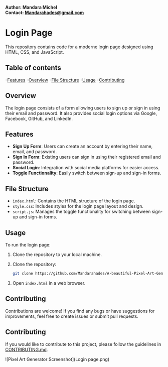 **Author: Mandara Michel**  
**Contact: Mandarahades@gmail.com**

# Login Page

This repository contains code for a moderne login page designed using HTML, CSS, and JavaScript.

## Table of contents

-[Features](#features)
-[Overview](#overview)
-[File Structure](#file-structure)
-[Usage](#usage)
-[Contributing](#contributing)

## Overview

The login page consists of a form allowing users to sign up or sign in using their email and password. It also provides social login options via Google, Facebook, GitHub, and LinkedIn.

## Features

- **Sign Up Form**: Users can create an account by entering their name, email, and password.
- **Sign In Form**: Existing users can sign in using their registered email and password.
- **Social Login**: Integration with social media platforms for easier access.
- **Toggle Functionality**: Easily switch between sign-up and sign-in forms.

## File Structure

- `index.html`: Contains the HTML structure of the login page.
- `style.css`: Includes styles for the login page layout and design.
- `script.js`: Manages the toggle functionality for switching between sign-up and sign-in forms.

## Usage

To run the login page:

1. Clone the repository to your local machine.
1. Clone the repository:

   ```bash
   git clone https://github.com/Mandarahades/A-beautiful-Pixel-Art-Generator.git
   ```

2. Open `index.html` in a web browser.

## Contributing

Contributions are welcome! If you find any bugs or have suggestions for improvements, feel free to create issues or submit pull requests.
## Contributing

If you would like to contribute to this project, please follow the guidelines in [CONTRIBUTING.md](CONTRIBUTING.md).

![Pixel Art Generator Screenshot](Login page.png)